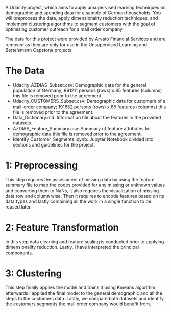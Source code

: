 A Udacity project, which aims to apply unsupervised learning techniques on demographic and spending data for a sample of German households. You will preprocess the data, apply dimensionality reduction techniques, and implement clustering algorithms to segment customers with the goal of optimizing customer outreach for a mail order company

The data for this project were provided by Arvato Financial Services and are removed as they are only for use in the Unsupervised Learning and Bertelsmann Capstone projects

# The Data

* Udacity_AZDIAS_Subset.csv: Demographic data for the general population of Germany; 891211 persons (rows) x 85 features (columns) this file is removed prior to the agreement.
* Udacity_CUSTOMERS_Subset.csv: Demographic data for customers of a mail-order company; 191652 persons (rows) x 85 features (columns) this file is removed prior to the agreement.
* Data_Dictionary.md: Information file about the features in the provided datasets.
* AZDIAS_Feature_Summary.csv: Summary of feature attributes for demographic data this file is removed prior to the agreement.
* Identify_Customer_Segments.ipynb: Jupyter Notebook divided into sections and guidelines for the project.

# 1: Preprocessing
This step requires the assessment of missing data by using the feature summary file to map the codes provided for any missing or unknown values and converting them to NaNs, it also requires the visualization of missing data row and column wise. Then it requires to encode features based on its data types and lastly combining all the work in a single function to be reused later.

# 2: Feature Transformation
In this step data cleaning and feature scaling is conducted prior to applying dimensionality reduction. Lastly, I have interpreted the principal components.

# 3: Clustering
This step finally applies the model and trains it using Kmeans algorithm. afterwards I applied the final model to the general demographic and all the steps to the customers data. Lastly, we compare both datasets and identify the customers segments the mail order company would benefit from.

